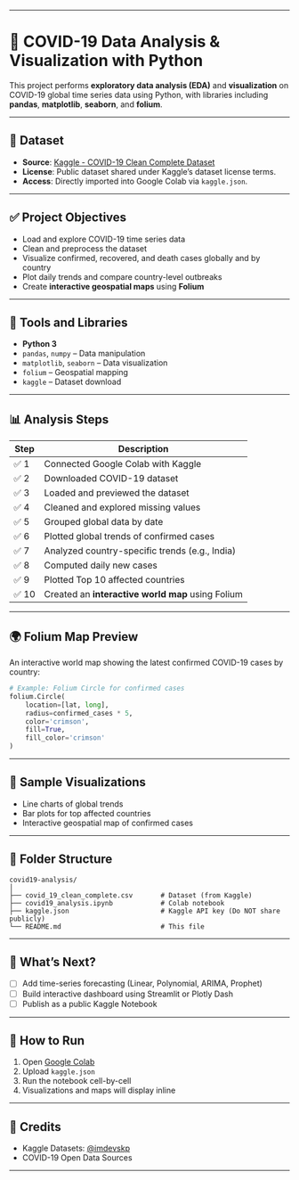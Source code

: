 
---

# 🦠 COVID-19 Data Analysis & Visualization with Python

This project performs **exploratory data analysis (EDA)** and **visualization** on COVID-19 global time series data using Python, with libraries including **pandas**, **matplotlib**, **seaborn**, and **folium**.

---

## 📁 Dataset

* **Source**: [Kaggle - COVID-19 Clean Complete Dataset](https://www.kaggle.com/datasets/imdevskp/covid-19-in-india)
* **License**: Public dataset shared under Kaggle’s dataset license terms.
* **Access**: Directly imported into Google Colab via `kaggle.json`.

---

## ✅ Project Objectives

* Load and explore COVID-19 time series data
* Clean and preprocess the dataset
* Visualize confirmed, recovered, and death cases globally and by country
* Plot daily trends and compare country-level outbreaks
* Create **interactive geospatial maps** using **Folium**

---

## 🧰 Tools and Libraries

* **Python 3**
* `pandas`, `numpy` – Data manipulation
* `matplotlib`, `seaborn` – Data visualization
* `folium` – Geospatial mapping
* `kaggle` – Dataset download

---

## 📊 Analysis Steps

| Step | Description                                       |
| ---- | ------------------------------------------------- |
| ✅ 1  | Connected Google Colab with Kaggle                |
| ✅ 2  | Downloaded COVID-19 dataset                       |
| ✅ 3  | Loaded and previewed the dataset                  |
| ✅ 4  | Cleaned and explored missing values               |
| ✅ 5  | Grouped global data by date                       |
| ✅ 6  | Plotted global trends of confirmed cases          |
| ✅ 7  | Analyzed country-specific trends (e.g., India)    |
| ✅ 8  | Computed daily new cases                          |
| ✅ 9  | Plotted Top 10 affected countries                 |
| ✅ 10 | Created an **interactive world map** using Folium |

---

## 🌍 Folium Map Preview

An interactive world map showing the latest confirmed COVID-19 cases by country:

```python
# Example: Folium Circle for confirmed cases
folium.Circle(
    location=[lat, long],
    radius=confirmed_cases * 5,
    color='crimson',
    fill=True,
    fill_color='crimson'
)
```

---

## 📌 Sample Visualizations

* Line charts of global trends
* Bar plots for top affected countries
* Interactive geospatial map of confirmed cases

---

## 📁 Folder Structure

```
covid19-analysis/
│
├── covid_19_clean_complete.csv       # Dataset (from Kaggle)
├── covid19_analysis.ipynb            # Colab notebook
├── kaggle.json                       # Kaggle API key (Do NOT share publicly)
└── README.md                         # This file
```

---

## 🔮 What’s Next?

* [ ] Add time-series forecasting (Linear, Polynomial, ARIMA, Prophet)
* [ ] Build interactive dashboard using Streamlit or Plotly Dash
* [ ] Publish as a public Kaggle Notebook

---

## 📌 How to Run

1. Open [Google Colab](https://colab.research.google.com/)
2. Upload `kaggle.json`
3. Run the notebook cell-by-cell
4. Visualizations and maps will display inline

---

## 🙌 Credits

* Kaggle Datasets: [@imdevskp](https://www.kaggle.com/imdevskp)
* COVID-19 Open Data Sources

---

